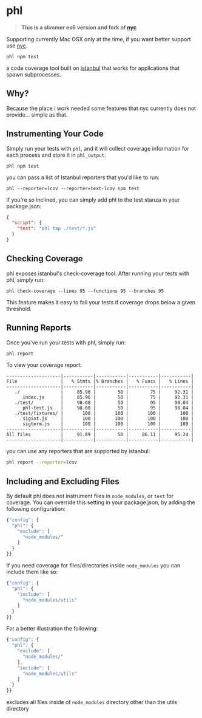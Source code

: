 # phl

> **This is a slimmer es6 version and fork of [nyc](https://github.com/bcoe/nyc)**

Supporting currently Mac OSX only at the time, if you want better support use [nyc](https://github.com/bcoe/nyc).


```shell
phl npm test
```

a code coverage tool built on [istanbul](https://www.npmjs.com/package/istanbul)
that works for applications that spawn subprocesses.

## Why?

Because the place i work needed some features that nyc currently does not provide... simple as that.

## Instrumenting Your Code

Simply run your tests with `phl`, and it will collect coverage information for
each process and store it in `phl_output`.

```shell
phl npm test
```

you can pass a list of Istanbul reporters that you'd like to run:

```shell
phl --reporter=lcov --reporter=text-lcov npm test
```

If you're so inclined, you can simply add phl to the test stanza in your package.json:

```json
{
  "script": {
    "test": "phl tap ./test/*.js"
  }
}
```

## Checking Coverage

phl exposes istanbul's check-coverage tool. After running your tests with phl,
simply run:

```shell
phl check-coverage --lines 95 --functions 95 --branches 95
```

This feature makes it easy to fail your tests if coverage drops below a given threshold.

## Running Reports

Once you've run your tests with phl, simply run:

```bash
phl report
```

To view your coverage report:

```shell
--------------------|-----------|-----------|-----------|-----------|
File                |   % Stmts |% Branches |   % Funcs |   % Lines |
--------------------|-----------|-----------|-----------|-----------|
   ./               |     85.96 |        50 |        75 |     92.31 |
      index.js      |     85.96 |        50 |        75 |     92.31 |
   ./test/          |     98.08 |        50 |        95 |     98.04 |
      phl-test.js   |     98.08 |        50 |        95 |     98.04 |
   ./test/fixtures/ |       100 |       100 |       100 |       100 |
      sigint.js     |       100 |       100 |       100 |       100 |
      sigterm.js    |       100 |       100 |       100 |       100 |
--------------------|-----------|-----------|-----------|-----------|
All files           |     91.89 |        50 |     86.11 |     95.24 |
--------------------|-----------|-----------|-----------|-----------|
```

you can use any reporters that are supported by istanbul:

```bash
phl report --reporter=lcov
```

## Including and Excluding Files

By default phl does not instrument files in `node_modules`, or `test`
for coverage. You can override this setting in your package.json, by
adding the following configuration:

```js
{"config": {
  "phl": {
    "exclude": [
      "node_modules/"
    ]
  }
}}
```

If you need coverage for files/directories inside `node_modules`  you can include them
like so:

```js
{"config": {
  "phl": {
    "include": [
      "node_modules/utils"
    ]
  }
}}
```

For a better illustration the following:

```js
{"config": {
  "phl": {
    "exclude": [
      "node_modules/"
    ],
    "include": [
      "node_modules/utils"
    ]
  }
}}
```

excludes all files inside of `node_modules` directory other than the utils directory


